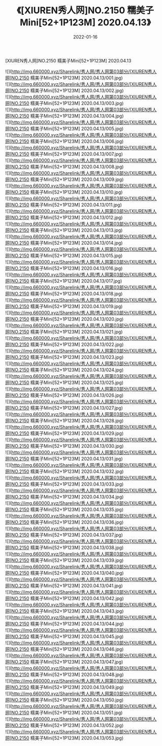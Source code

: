 ﻿---
layout: post
title:  《[XIUREN秀人网]NO.2150 糯美子Mini[52+1P123M] 2020.04.13》
date:   2022-01-16
img: http://img.660000.xyz/Sharelink/秀人网/秀人网第03部分/[XIUREN秀人网]NO.2150 糯美子Mini[52+1P123M] 2020.04.13/000.jpg
categories: [美女, 清纯, 唯美]
---

[XIUREN秀人网]NO.2150 糯美子Mini[52+1P123M] 2020.04.13

 ![](http://img.660000.xyz/Sharelink/秀人网/秀人网第03部分/[XIUREN秀人网]NO.2150 糯美子Mini[52+1P123M] 2020.04.13/001.jpg) <br>![](http://img.660000.xyz/Sharelink/秀人网/秀人网第03部分/[XIUREN秀人网]NO.2150 糯美子Mini[52+1P123M] 2020.04.13/002.jpg) <br>![](http://img.660000.xyz/Sharelink/秀人网/秀人网第03部分/[XIUREN秀人网]NO.2150 糯美子Mini[52+1P123M] 2020.04.13/003.jpg) <br>![](http://img.660000.xyz/Sharelink/秀人网/秀人网第03部分/[XIUREN秀人网]NO.2150 糯美子Mini[52+1P123M] 2020.04.13/004.jpg) <br>![](http://img.660000.xyz/Sharelink/秀人网/秀人网第03部分/[XIUREN秀人网]NO.2150 糯美子Mini[52+1P123M] 2020.04.13/005.jpg) <br>![](http://img.660000.xyz/Sharelink/秀人网/秀人网第03部分/[XIUREN秀人网]NO.2150 糯美子Mini[52+1P123M] 2020.04.13/006.jpg) <br>![](http://img.660000.xyz/Sharelink/秀人网/秀人网第03部分/[XIUREN秀人网]NO.2150 糯美子Mini[52+1P123M] 2020.04.13/007.jpg) <br>![](http://img.660000.xyz/Sharelink/秀人网/秀人网第03部分/[XIUREN秀人网]NO.2150 糯美子Mini[52+1P123M] 2020.04.13/008.jpg) <br>![](http://img.660000.xyz/Sharelink/秀人网/秀人网第03部分/[XIUREN秀人网]NO.2150 糯美子Mini[52+1P123M] 2020.04.13/009.jpg) <br>![](http://img.660000.xyz/Sharelink/秀人网/秀人网第03部分/[XIUREN秀人网]NO.2150 糯美子Mini[52+1P123M] 2020.04.13/010.jpg) <br>![](http://img.660000.xyz/Sharelink/秀人网/秀人网第03部分/[XIUREN秀人网]NO.2150 糯美子Mini[52+1P123M] 2020.04.13/011.jpg) <br>![](http://img.660000.xyz/Sharelink/秀人网/秀人网第03部分/[XIUREN秀人网]NO.2150 糯美子Mini[52+1P123M] 2020.04.13/012.jpg) <br>![](http://img.660000.xyz/Sharelink/秀人网/秀人网第03部分/[XIUREN秀人网]NO.2150 糯美子Mini[52+1P123M] 2020.04.13/013.jpg) <br>![](http://img.660000.xyz/Sharelink/秀人网/秀人网第03部分/[XIUREN秀人网]NO.2150 糯美子Mini[52+1P123M] 2020.04.13/014.jpg) <br>![](http://img.660000.xyz/Sharelink/秀人网/秀人网第03部分/[XIUREN秀人网]NO.2150 糯美子Mini[52+1P123M] 2020.04.13/015.jpg) <br>![](http://img.660000.xyz/Sharelink/秀人网/秀人网第03部分/[XIUREN秀人网]NO.2150 糯美子Mini[52+1P123M] 2020.04.13/016.jpg) <br>![](http://img.660000.xyz/Sharelink/秀人网/秀人网第03部分/[XIUREN秀人网]NO.2150 糯美子Mini[52+1P123M] 2020.04.13/017.jpg) <br>![](http://img.660000.xyz/Sharelink/秀人网/秀人网第03部分/[XIUREN秀人网]NO.2150 糯美子Mini[52+1P123M] 2020.04.13/018.jpg) <br>![](http://img.660000.xyz/Sharelink/秀人网/秀人网第03部分/[XIUREN秀人网]NO.2150 糯美子Mini[52+1P123M] 2020.04.13/019.jpg) <br>![](http://img.660000.xyz/Sharelink/秀人网/秀人网第03部分/[XIUREN秀人网]NO.2150 糯美子Mini[52+1P123M] 2020.04.13/020.jpg) <br>![](http://img.660000.xyz/Sharelink/秀人网/秀人网第03部分/[XIUREN秀人网]NO.2150 糯美子Mini[52+1P123M] 2020.04.13/021.jpg) <br>![](http://img.660000.xyz/Sharelink/秀人网/秀人网第03部分/[XIUREN秀人网]NO.2150 糯美子Mini[52+1P123M] 2020.04.13/022.jpg) <br>![](http://img.660000.xyz/Sharelink/秀人网/秀人网第03部分/[XIUREN秀人网]NO.2150 糯美子Mini[52+1P123M] 2020.04.13/023.jpg) <br>![](http://img.660000.xyz/Sharelink/秀人网/秀人网第03部分/[XIUREN秀人网]NO.2150 糯美子Mini[52+1P123M] 2020.04.13/024.jpg) <br>![](http://img.660000.xyz/Sharelink/秀人网/秀人网第03部分/[XIUREN秀人网]NO.2150 糯美子Mini[52+1P123M] 2020.04.13/025.jpg) <br>![](http://img.660000.xyz/Sharelink/秀人网/秀人网第03部分/[XIUREN秀人网]NO.2150 糯美子Mini[52+1P123M] 2020.04.13/026.jpg) <br>![](http://img.660000.xyz/Sharelink/秀人网/秀人网第03部分/[XIUREN秀人网]NO.2150 糯美子Mini[52+1P123M] 2020.04.13/027.jpg) <br>![](http://img.660000.xyz/Sharelink/秀人网/秀人网第03部分/[XIUREN秀人网]NO.2150 糯美子Mini[52+1P123M] 2020.04.13/028.jpg) <br>![](http://img.660000.xyz/Sharelink/秀人网/秀人网第03部分/[XIUREN秀人网]NO.2150 糯美子Mini[52+1P123M] 2020.04.13/029.jpg) <br>![](http://img.660000.xyz/Sharelink/秀人网/秀人网第03部分/[XIUREN秀人网]NO.2150 糯美子Mini[52+1P123M] 2020.04.13/030.jpg) <br>![](http://img.660000.xyz/Sharelink/秀人网/秀人网第03部分/[XIUREN秀人网]NO.2150 糯美子Mini[52+1P123M] 2020.04.13/031.jpg) <br>![](http://img.660000.xyz/Sharelink/秀人网/秀人网第03部分/[XIUREN秀人网]NO.2150 糯美子Mini[52+1P123M] 2020.04.13/032.jpg) <br>![](http://img.660000.xyz/Sharelink/秀人网/秀人网第03部分/[XIUREN秀人网]NO.2150 糯美子Mini[52+1P123M] 2020.04.13/033.jpg) <br>![](http://img.660000.xyz/Sharelink/秀人网/秀人网第03部分/[XIUREN秀人网]NO.2150 糯美子Mini[52+1P123M] 2020.04.13/034.jpg) <br>![](http://img.660000.xyz/Sharelink/秀人网/秀人网第03部分/[XIUREN秀人网]NO.2150 糯美子Mini[52+1P123M] 2020.04.13/035.jpg) <br>![](http://img.660000.xyz/Sharelink/秀人网/秀人网第03部分/[XIUREN秀人网]NO.2150 糯美子Mini[52+1P123M] 2020.04.13/036.jpg) <br>![](http://img.660000.xyz/Sharelink/秀人网/秀人网第03部分/[XIUREN秀人网]NO.2150 糯美子Mini[52+1P123M] 2020.04.13/037.jpg) <br>![](http://img.660000.xyz/Sharelink/秀人网/秀人网第03部分/[XIUREN秀人网]NO.2150 糯美子Mini[52+1P123M] 2020.04.13/038.jpg) <br>![](http://img.660000.xyz/Sharelink/秀人网/秀人网第03部分/[XIUREN秀人网]NO.2150 糯美子Mini[52+1P123M] 2020.04.13/039.jpg) <br>![](http://img.660000.xyz/Sharelink/秀人网/秀人网第03部分/[XIUREN秀人网]NO.2150 糯美子Mini[52+1P123M] 2020.04.13/040.jpg) <br>![](http://img.660000.xyz/Sharelink/秀人网/秀人网第03部分/[XIUREN秀人网]NO.2150 糯美子Mini[52+1P123M] 2020.04.13/041.jpg) <br>![](http://img.660000.xyz/Sharelink/秀人网/秀人网第03部分/[XIUREN秀人网]NO.2150 糯美子Mini[52+1P123M] 2020.04.13/042.jpg) <br>![](http://img.660000.xyz/Sharelink/秀人网/秀人网第03部分/[XIUREN秀人网]NO.2150 糯美子Mini[52+1P123M] 2020.04.13/043.jpg) <br>![](http://img.660000.xyz/Sharelink/秀人网/秀人网第03部分/[XIUREN秀人网]NO.2150 糯美子Mini[52+1P123M] 2020.04.13/044.jpg) <br>![](http://img.660000.xyz/Sharelink/秀人网/秀人网第03部分/[XIUREN秀人网]NO.2150 糯美子Mini[52+1P123M] 2020.04.13/045.jpg) <br>![](http://img.660000.xyz/Sharelink/秀人网/秀人网第03部分/[XIUREN秀人网]NO.2150 糯美子Mini[52+1P123M] 2020.04.13/046.jpg) <br>![](http://img.660000.xyz/Sharelink/秀人网/秀人网第03部分/[XIUREN秀人网]NO.2150 糯美子Mini[52+1P123M] 2020.04.13/047.jpg) <br>![](http://img.660000.xyz/Sharelink/秀人网/秀人网第03部分/[XIUREN秀人网]NO.2150 糯美子Mini[52+1P123M] 2020.04.13/048.jpg) <br>![](http://img.660000.xyz/Sharelink/秀人网/秀人网第03部分/[XIUREN秀人网]NO.2150 糯美子Mini[52+1P123M] 2020.04.13/049.jpg) <br>![](http://img.660000.xyz/Sharelink/秀人网/秀人网第03部分/[XIUREN秀人网]NO.2150 糯美子Mini[52+1P123M] 2020.04.13/050.jpg) <br>![](http://img.660000.xyz/Sharelink/秀人网/秀人网第03部分/[XIUREN秀人网]NO.2150 糯美子Mini[52+1P123M] 2020.04.13/051.jpg) <br>![](http://img.660000.xyz/Sharelink/秀人网/秀人网第03部分/[XIUREN秀人网]NO.2150 糯美子Mini[52+1P123M] 2020.04.13/052.jpg) <br>![](http://img.660000.xyz/Sharelink/秀人网/秀人网第03部分/[XIUREN秀人网]NO.2150 糯美子Mini[52+1P123M] 2020.04.13/053.jpg) <br>